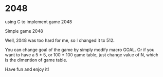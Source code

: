 # 2048
using C to implement game 2048

Simple game 2048

Well, 2048 was too hard for me, so I changed it to 512. 

You can change goal of the game by simply modify macro GOAL.
Or if you want to have a 5 * 5, or 100 * 100 game table, just change value of N, which is the dimention of game table.

Have fun and enjoy it!
